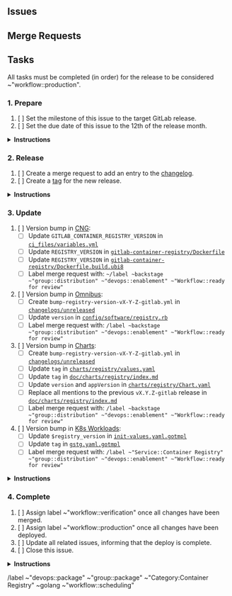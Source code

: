 <!--
Please use the following format for the issue title:

Release Version vX.Y.Z-gitlab

Example:

Release Version v2.7.7-gitlab
-->

## Issues
<!--
Please create an unordered list with the issues that this release should include.

Example:

* https://gitlab.com/gitlab-org/gitlab/issues/12345
* https://gitlab.com/gitlab-org/container-registry/issues/12345
-->

## Merge Requests
<!--
(Optional) Please create an unordered list with the merge requests that this release should include.

Example:

* https://gitlab.com/gitlab-org/gitlab/merge_requests/12345
* https://gitlab.com/gitlab-org/container-registry/merge_requests/12345
-->

## Tasks
All tasks must be completed (in order) for the release to be considered ~"workflow::production".

### 1. Prepare

1. [ ] Set the milestone of this issue to the target GitLab release.
1. [ ] Set the due date of this issue to the 12th of the release month.

<details>
<summary><b>Instructions</b></summary>
The due date is set to the 12th of each month to create a buffer of 5 days before the merge deadline on the 17th. See [Product Development Timeline](https://about.gitlab.com/handbook/engineering/workflow/#product-development-timeline) for more information about the GitLab release timings.
</details>

### 2. Release

1. [ ] Create a merge request to add an entry to the [changelog](https://gitlab.com/gitlab-org/container-registry/blob/release/2.8-gitlab/CHANGELOG.md).
1. [ ] Create a [tag](https://gitlab.com/gitlab-org/container-registry/-/tags) for the new release.

<details>
<summary><b>Instructions</b></summary>
Please mention this issue in the description of the changelog merge request.

See [release instructions](https://gitlab.com/gitlab-org/container-registry/tree/release/2.8-gitlab/docs-gitlab#releases) for additional information.
</details>

### 3. Update

1. [ ] Version bump in [CNG](https://gitlab.com/gitlab-org/build/CNG):
    - [ ] Update `GITLAB_CONTAINER_REGISTRY_VERSION` in [`ci_files/variables.yml`](https://gitlab.com/gitlab-org/build/CNG/blob/master/ci_files/variables.yml)
    - [ ] Update `REGISTRY_VERSION` in [`gitlab-container-registry/Dockerfile`](https://gitlab.com/gitlab-org/build/CNG/blob/master/gitlab-container-registry/Dockerfile)
    - [ ] Update `REGISTRY_VERSION` in [`gitlab-container-registry/Dockerfile.build.ubi8`](https://gitlab.com/gitlab-org/build/CNG/blob/master/gitlab-container-registry/Dockerfile.build.ubi8)
    - [ ] Label merge request with: `~/label ~backstage ~"group::distribution" ~"devops::enablement" ~"Workflow::ready for review"`
1. [ ] Version bump in [Omnibus](https://gitlab.com/gitlab-org/omnibus-gitlab):
    - [ ] Create `bump-registry-version-vX-Y-Z-gitlab.yml` in [`changelogs/unreleased`](https://gitlab.com/gitlab-org/omnibus-gitlab/tree/master/changelogs/unreleased)
    - [ ] Update `version` in [`config/software/registry.rb`](https://gitlab.com/gitlab-org/omnibus-gitlab/blob/master/config/software/registry.rb)
    - [ ] Label merge request with: `/label ~backstage ~"group::distribution" ~"devops::enablement" ~"Workflow::ready for review"`
1. [ ] Version bump in [Charts](https://gitlab.com/gitlab-org/charts):
    - [ ] Create `bump-registry-version-vX-Y-Z-gitlab.yml` in [`changelogs/unreleased`](https://gitlab.com/gitlab-org/charts/gitlab/blob/master/changelogs/unreleased)
    - [ ] Update `tag` in [`charts/registry/values.yaml`](https://gitlab.com/gitlab-org/charts/gitlab/blob/master/charts/registry/values.yaml)
    - [ ] Update `tag` in [`doc/charts/registry/index.md`](https://gitlab.com/gitlab-org/charts/gitlab/blob/master/doc/charts/registry/index.md)
    - [ ] Update `version` and `appVersion` in [`charts/registry/Chart.yaml`](https://gitlab.com/gitlab-org/charts/gitlab/-/blob/master/charts/registry/Chart.yaml)
    - [ ] Replace all mentions to the previous `vX.Y.Z-gitlab` release in [`doc/charts/registry/index.md`](https://gitlab.com/gitlab-org/charts/gitlab/blob/master/doc/charts/registry/index.md)
    - [ ] Label merge request with: `/label ~backstage ~"group::distribution" ~"devops::enablement" ~"Workflow::ready for review"`
1. [ ] Version bump in [K8s Workloads](https://gitlab.com/gitlab-com/gl-infra/k8s-workloads/gitlab-com):
    - [ ] Update `$registry_version` in [`init-values.yaml.gotmpl`](https://gitlab.com/gitlab-com/gl-infra/k8s-workloads/gitlab-com/-/blob/master/releases/gitlab/values/init-values.yaml.gotmpl#L75)
    - [ ] Update `tag` in [`gstg.yaml.gotmpl`](https://gitlab.com/gitlab-com/gl-infra/k8s-workloads/gitlab-com/-/blob/master/releases/gitlab/values/gstg.yaml.gotmpl#L6)
    - [ ] Label merge request with: `/label ~"Service::Container Registry" ~"group::distribution" ~"devops::enablement" ~"Workflow::ready for review"`

<details>
<summary><b>Instructions</b></summary>

Bump the Container Registry version used in [CNG](https://gitlab.com/gitlab-org/build/CNG), [Omnibus](https://gitlab.com/gitlab-org/omnibus-gitlab), [Charts](https://gitlab.com/gitlab-org/charts) and [K8s Workloads](https://gitlab.com/gitlab-com/gl-infra/k8s-workloads/gitlab-com).

Create a merge request for each project. Mark parent tasks as completed once the corresponding merge requests are merged.

Version bump merge requests should appear automatically in the `Related merge requests` section of this issue.

Note: According to the [Distribution Team Merge Request Handling](https://about.gitlab.com/handbook/engineering/development/enablement/distribution/merge_requests.html#assigning-merge-requests) documentation, we should not assign merge requests to an individual.

#### Merge Request Template

For consistency, please use the following template for these merge requests:

##### Branch Name

`bump-container-registry-vX-Y-Z-gitlab`

##### Commit Message

`Bump Container Registry to vX.Y.Z-gitlab`

##### Title

`Bump Container Registry to vX.Y.Z-gitlab`

##### Description

Repeat the version subsection for multiple versions. As an example, to bump to v2.7.7 in a project where the current version is v2.7.5, create an entry for v2.7.6 and v2.7.7.

```md
## vX.Y.Z-gitlab
[Changelog](https://gitlab.com/gitlab-org/container-registry/blob/release/X.Y-gitlab/CHANGELOG.md#vXYZ-gitlab-YYYY-MM-DD)

Related to <!-- link to this release issue -->.
```

##### Changelog Entries

Some projects require a changelog entry, please use the following template whenever necessary:

```yml
---
title: Bump Container Registry to vX.Y.Z-gitlab
merge_request: # number (not the link) of the version bump merge request
author:
type: changed
```
</details>

### 4. Complete

1. [ ] Assign label ~"workflow::verification" once all changes have been merged.
1. [ ] Assign label ~"workflow::production" once all changes have been deployed.
1. [ ] Update all related issues, informing that the deploy is complete.
1. [ ] Close this issue.

<details>
<summary><b>Instructions</b></summary>
To see the version deployed in each environment, look at the [Grafana Container Registry dashboard](https://dashboards.gitlab.net/d/registry-pod/registry-pod-info?orgId=1):

![image](/uploads/3fd5b4902472f6cdcc56b9c2d333472f/image.png)
</details>

/label ~"devops::package" ~"group::package" ~"Category:Container Registry" ~golang ~"workflow::scheduling"
